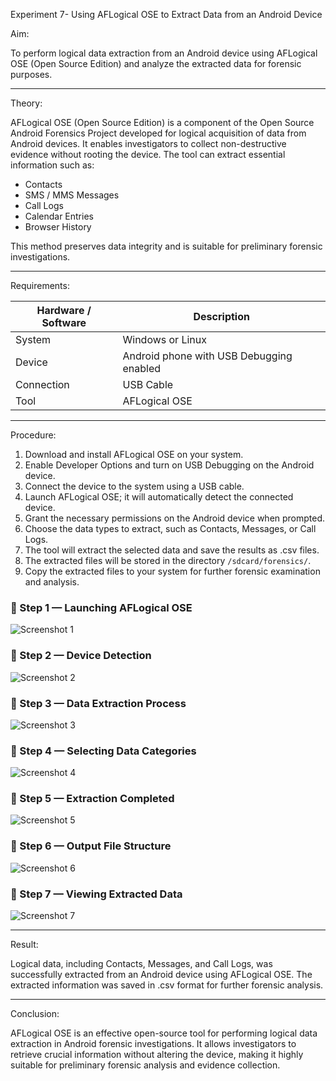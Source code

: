 Experiment 7- Using AFLogical OSE to Extract Data from an Android Device

Aim:

To perform logical data extraction from an Android device using AFLogical OSE (Open Source Edition) and analyze the extracted data for forensic purposes.

---

Theory:

AFLogical OSE (Open Source Edition) is a component of the Open Source Android Forensics Project developed for logical acquisition of data from Android devices.
It enables investigators to collect non-destructive evidence without rooting the device.
The tool can extract essential information such as:

* Contacts
* SMS / MMS Messages
* Call Logs
* Calendar Entries
* Browser History

This method preserves data integrity and is suitable for preliminary forensic investigations.

---

Requirements:

| Hardware / Software | Description                              |
| ------------------- | ---------------------------------------- |
| System              | Windows or Linux                         |
| Device              | Android phone with USB Debugging enabled |
| Connection          | USB Cable                                |
| Tool                | AFLogical OSE                            |

---

Procedure:

1. Download and install AFLogical OSE on your system.
2. Enable Developer Options and turn on USB Debugging on the Android device.
3. Connect the device to the system using a USB cable.
4. Launch AFLogical OSE; it will automatically detect the connected device.
5. Grant the necessary permissions on the Android device when prompted.
6. Choose the data types to extract, such as Contacts, Messages, or Call Logs.
7. The tool will extract the selected data and save the results as .csv files.
8. The extracted files will be stored in the directory `/sdcard/forensics/`.
9. Copy the extracted files to your system for further forensic examination and analysis.



### 📸 Step 1 — Launching AFLogical OSE  
![Screenshot 1](https://github.com/user-attachments/assets/bf3d4690-98b2-4afc-9dcc-1b88deef2e71)

### 📸 Step 2 — Device Detection  
![Screenshot 2](https://github.com/user-attachments/assets/c16b02ed-1e48-4946-a562-043abb3e9e25)

### 📸 Step 3 — Data Extraction Process  
![Screenshot 3](https://github.com/user-attachments/assets/f84a2449-99e1-4a7f-8854-58f2964be372)

### 📸 Step 4 — Selecting Data Categories  
![Screenshot 4](https://github.com/user-attachments/assets/3bebf98b-8dab-4d04-ba44-1dc70d7d2d62)

### 📸 Step 5 — Extraction Completed  
![Screenshot 5](https://github.com/user-attachments/assets/b02f289c-3de4-42f5-90c1-518131a6e4f7)

### 📸 Step 6 — Output File Structure  
![Screenshot 6](https://github.com/user-attachments/assets/545baf69-e750-410a-b07a-657d60b91e97)

### 📸 Step 7 — Viewing Extracted Data  
![Screenshot 7](https://github.com/user-attachments/assets/22f021cb-f711-4268-88cb-eba0ed6c5684)

---

Result:

Logical data, including Contacts, Messages, and Call Logs, was successfully extracted from an Android device using AFLogical OSE.
The extracted information was saved in .csv format for further forensic analysis.

---

Conclusion:

AFLogical OSE is an effective open-source tool for performing logical data extraction in Android forensic investigations.
It allows investigators to retrieve crucial information without altering the device, making it highly suitable for preliminary forensic analysis and evidence collection.




